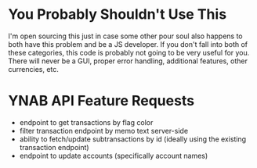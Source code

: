 # You Probably Shouldn't Use This

I'm open sourcing this just in case some other pour soul also happens to both have this problem and be a JS developer. If you don't fall into both of these categories, this code is probably not going to be very useful for you. There will never be a GUI, proper error handling, additional features, other currencies, etc.

# YNAB API Feature Requests

- endpoint to get transactions by flag color
- filter transaction endpoint by memo text server-side
- ability to fetch/update subtransactions by id (ideally using the existing transaction endpoint)
- endpoint to update accounts (specifically account names)
